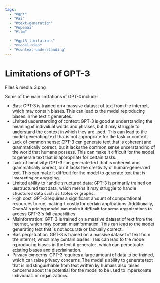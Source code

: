 ```yaml
---
tags:
  - "#gpt"
  - "#ai"
  - "#text-generation"
  - "#openai"
  - "#llm"

  - "#gpt3-limitations"
  - "#model-bias"
  - "#context-understanding"
---
```

# Limitations of GPT-3

Files & media: 3.png

Some of the main limitations of GPT-3 include:

- Bias: GPT-3 is trained on a massive dataset of text from the internet, which may contain biases. This can lead to the model reproducing biases in the text it generates.
- Limited understanding of context: GPT-3 is good at understanding the meaning of individual words and phrases, but it may struggle to understand the context in which they are used. This can lead to the model generating text that is not appropriate for the task or context.
- Lack of common sense: GPT-3 can generate text that is coherent and grammatically correct, but it lacks the common sense understanding of the world that humans possess. This can make it difficult for the model to generate text that is appropriate for certain tasks.
- Lack of creativity: GPT-3 can generate text that is coherent and grammatically correct, but it lacks the creativity of human-generated text. This can make it difficult for the model to generate text that is interesting or engaging.
- Limited ability to handle structured data: GPT-3 is primarily trained on unstructured text data, which means it may struggle to handle structured data such as tables or graphs.
- High cost: GPT-3 requires a significant amount of computational resources to run, making it costly for certain applications. Additionally, OpenAI's pricing model can make it difficult for some organizations to access GPT-3's full capabilities.
- Misinformation: GPT-3 is trained on a massive dataset of text from the internet, which may contain misinformation. This can lead to the model generating text that is not accurate or factually correct.
- Bias perpetuation: GPT-3 is trained on a massive dataset of text from the internet, which may contain biases. This can lead to the model reproducing biases in the text it generates, which can perpetuate existing biases and discrimination.
- Privacy concerns: GPT-3 requires a large amount of data to be trained, which can raise privacy concerns. The model's ability to generate text that is indistinguishable from text written by humans also raises concerns about the potential for the model to be used to impersonate individuals or organizations.
